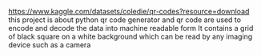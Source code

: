 https://www.kaggle.com/datasets/coledie/qr-codes?resource=download
this project is about python qr code generator and qr code are used to encode and decode the data into machine readable form
It contains a grid of black square on a white background which can be read by any imaging device such as a camera 

